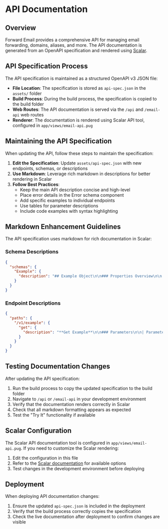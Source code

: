 # API Documentation

## Overview

Forward Email provides a comprehensive API for managing email forwarding, domains, aliases, and more. The API documentation is generated from an OpenAPI specification and rendered using [Scalar](https://github.com/scalar/scalar).

## API Specification Process

The API specification is maintained as a structured OpenAPI v3 JSON file:

- **File Location**: The specification is stored as `api-spec.json` in the `assets/` folder
- **Build Process**: During the build process, the specification is copied to the build folder
- **Web Routes**: The API documentation is served via the `/api` and `/email-api` web routes
- **Renderer**: The documentation is rendered using Scalar API tool, configured in `app/views/email-api.pug`

## Maintaining the API Specification

When updating the API, follow these steps to maintain the specification:

1. **Edit the Specification**: Update `assets/api-spec.json` with new endpoints, schemas, or descriptions
2. **Use Markdown**: Leverage rich markdown in descriptions for better rendering in Scalar
3. **Follow Best Practices**:
   - Keep the main API description concise and high-level
   - Place error details in the Error schema component
   - Add specific examples to individual endpoints
   - Use tables for parameter descriptions
   - Include code examples with syntax highlighting

## Markdown Enhancement Guidelines

The API specification uses markdown for rich documentation in Scalar:

### Schema Descriptions

```json
{
  "schemas": {
    "Example": {
      "description": "## Example Object\n\n### Properties Overview\n\n| Property | Type | Description |\n|----------|------|-------------|\n| id | string | Unique identifier |\n| name | string | The name of the example |\n\n### Example JSON\n\n```json\n{\n  \"id\": \"123\",\n  \"name\": \"Example Name\"\n}\n```"
    }
  }
}
```

### Endpoint Descriptions

```json
{
  "paths": {
    "/v1/example": {
      "get": {
        "description": "**Get Example**\n\n### Parameters\n\n| Parameter | Type | Required | Description |\n|-----------|------|----------|-------------|\n| id | string | Yes | Example ID |\n\n### Example Request\n\n```bash\ncurl https://api.forwardemail.net/v1/example \\\n  -u API_TOKEN:\n```\n\n### Example Response\n\n```json\n{\n  \"id\": \"123\",\n  \"name\": \"Example Name\"\n}\n```"
      }
    }
  }
}
```

## Testing Documentation Changes

After updating the API specification:

1. Run the build process to copy the updated specification to the build folder
2. Navigate to `/api` or `/email-api` in your development environment
3. Verify that the documentation renders correctly in Scalar
4. Check that all markdown formatting appears as expected
5. Test the "Try It" functionality if available

## Scalar Configuration

The Scalar API documentation tool is configured in `app/views/email-api.pug`. If you need to customize the Scalar rendering:

1. Edit the configuration in this file
2. Refer to the [Scalar documentation](https://github.com/scalar/scalar) for available options
3. Test changes in the development environment before deploying

## Deployment

When deploying API documentation changes:

1. Ensure the updated `api-spec.json` is included in the deployment
2. Verify that the build process correctly copies the specification
3. Check the live documentation after deployment to confirm changes are visible

